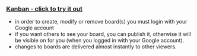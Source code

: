 ### [Kanban - click to try it out](https://dmibod.github.io/kanban-ui/)

* in order to create, modify or remove board(s) you must login with your Google account
* if you want others to see your board, you can publish it, otherwise it will be visible on for you (when you logged in with your Google account).
* changes to boards are delivered almost instantly to other viewers.


